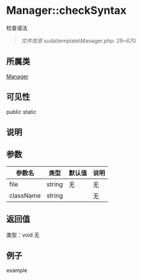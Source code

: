 # Manager::checkSyntax
检查语法
> *文件信息* suda\template\Manager.php: 29~670
## 所属类 

[Manager](../Manager.md)

## 可见性

  public  static
## 说明



## 参数

| 参数名 | 类型 | 默认值 | 说明 |
|--------|-----|-------|-------|
| file |  string | 无 | 无 |
| className |  string |  | 无 |

## 返回值
类型：void
无

## 例子

example